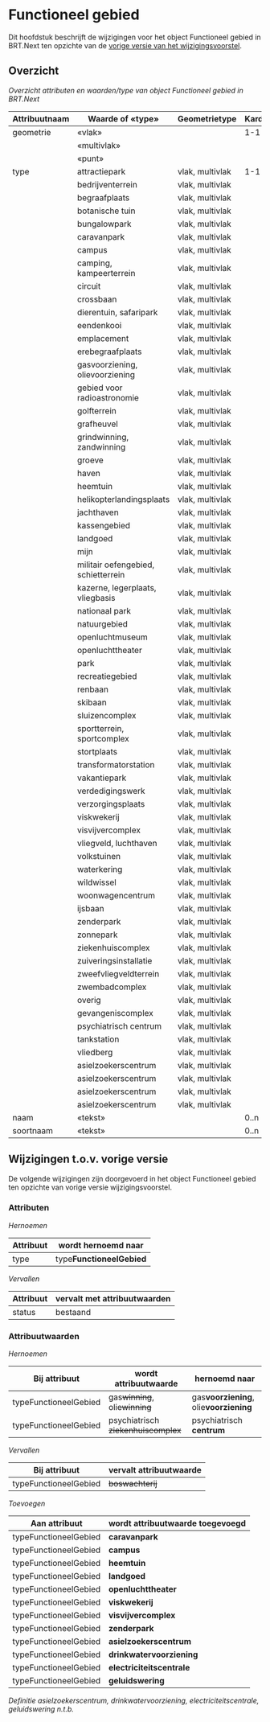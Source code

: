 Functioneel gebied
==================

Dit hoofdstuk beschrijft de wijzigingen voor het object Functioneel gebied in
BRT.Next ten opzichte van de [vorige versie van het
wijzigingsvoorstel](https://geonovum.github.io/brt-next-cv/#functioneel-gebied).

Overzicht
---------

*Overzicht attributen en waarden/type van object Functioneel gebied in BRT.Next*

| Attribuutnaam | Waarde of «type»                    | Geometrietype   | Kardinaliteit |
|---------------|-------------------------------------|-----------------|---------------|
| geometrie     | «vlak»                              |                 | 1-1           |
|               | «multivlak»                         |                 |               |
|               | «punt»                              |                 |               |
| type          | attractiepark                       | vlak, multivlak | 1-1           |
|               | bedrijventerrein                    | vlak, multivlak |               |
|               | begraafplaats                       | vlak, multivlak |               |
|               | botanische tuin                     | vlak, multivlak |               |
|               | bungalowpark                        | vlak, multivlak |               |
|               | caravanpark                         | vlak, multivlak |               |
|               | campus                              | vlak, multivlak |               |
|               | camping, kampeerterrein             | vlak, multivlak |               |
|               | circuit                             | vlak, multivlak |               |
|               | crossbaan                           | vlak, multivlak |               |
|               | dierentuin, safaripark              | vlak, multivlak |               |
|               | eendenkooi                          | vlak, multivlak |               |
|               | emplacement                         | vlak, multivlak |               |
|               | erebegraafplaats                    | vlak, multivlak |               |
|               | gasvoorziening, olievoorziening     | vlak, multivlak |               |
|               | gebied voor radioastronomie         | vlak, multivlak |               |
|               | golfterrein                         | vlak, multivlak |               |
|               | grafheuvel                          | vlak, multivlak |               |
|               | grindwinning, zandwinning           | vlak, multivlak |               |
|               | groeve                              | vlak, multivlak |               |
|               | haven                               | vlak, multivlak |               |
|               | heemtuin                            | vlak, multivlak |               |
|               | helikopterlandingsplaats            | vlak, multivlak |               |
|               | jachthaven                          | vlak, multivlak |               |
|               | kassengebied                        | vlak, multivlak |               |
|               | landgoed                            | vlak, multivlak |               |
|               | mijn                                | vlak, multivlak |               |
|               | militair oefengebied, schietterrein | vlak, multivlak |               |
|               | kazerne, legerplaats, vliegbasis    | vlak, multivlak |               |
|               | nationaal park                      | vlak, multivlak |               |
|               | natuurgebied                        | vlak, multivlak |               |
|               | openluchtmuseum                     | vlak, multivlak |               |
|               | openluchttheater                    | vlak, multivlak |               |
|               | park                                | vlak, multivlak |               |
|               | recreatiegebied                     | vlak, multivlak |               |
|               | renbaan                             | vlak, multivlak |               |
|               | skibaan                             | vlak, multivlak |               |
|               | sluizencomplex                      | vlak, multivlak |               |
|               | sportterrein, sportcomplex          | vlak, multivlak |               |
|               | stortplaats                         | vlak, multivlak |               |
|               | transformatorstation                | vlak, multivlak |               |
|               | vakantiepark                        | vlak, multivlak |               |
|               | verdedigingswerk                    | vlak, multivlak |               |
|               | verzorgingsplaats                   | vlak, multivlak |               |
|               | viskwekerij                         | vlak, multivlak |               |
|               | visvijvercomplex                    | vlak, multivlak |               |
|               | vliegveld, luchthaven               | vlak, multivlak |               |
|               | volkstuinen                         | vlak, multivlak |               |
|               | waterkering                         | vlak, multivlak |               |
|               | wildwissel                          | vlak, multivlak |               |
|               | woonwagencentrum                    | vlak, multivlak |               |
|               | ijsbaan                             | vlak, multivlak |               |
|               | zenderpark                          | vlak, multivlak |               |
|               | zonnepark                           | vlak, multivlak |               |
|               | ziekenhuiscomplex                   | vlak, multivlak |               |
|               | zuiveringsinstallatie               | vlak, multivlak |               |
|               | zweefvliegveldterrein               | vlak, multivlak |               |
|               | zwembadcomplex                      | vlak, multivlak |               |
|               | overig                              | vlak, multivlak |               |
|               | gevangeniscomplex                   | vlak, multivlak |               |
|               | psychiatrisch centrum               | vlak, multivlak |               |
|               | tankstation                         | vlak, multivlak |               |
|               | vliedberg                           | vlak, multivlak |               |
|               | asielzoekerscentrum                 | vlak, multivlak |               |
|               | asielzoekerscentrum                 | vlak, multivlak |               |
|               | asielzoekerscentrum                 | vlak, multivlak |               |
|               | asielzoekerscentrum                 | vlak, multivlak |               |
| naam          | «tekst»                             |                 | 0..n          |
| soortnaam     | «tekst»                             |                 | 0..n          |

Wijzigingen t.o.v. vorige versie
--------------------------------

De volgende wijzigingen zijn doorgevoerd in het object Functioneel gebied ten
opzichte van vorige versie wijzigingsvoorstel.

### Attributen

*Hernoemen*

| Attribuut | wordt hernoemd naar       |
|-----------|---------------------------|
| type      | type**FunctioneelGebied** |

*Vervallen*

| Attribuut | vervalt met attribuutwaarden |
|-----------|------------------------------|
| status    | bestaand                     |

### Attribuutwaarden

*Hernoemen*

| Bij attribuut         | wordt attribuutwaarde                   | hernoemd naar                           |
|-----------------------|-----------------------------------------|-----------------------------------------|
| typeFunctioneelGebied | gas~~winning~~, olie~~winning~~ | gas**voorziening**, olie**voorziening** |
| typeFunctioneelGebied | psychiatrisch ~~ziekenhuiscomplex~~ | psychiatrisch **centrum**               |

*Vervallen*

| Bij attribuut         | vervalt attribuutwaarde |
|-----------------------|-------------------------|
| typeFunctioneelGebied | ~~boswachterij~~        |


*Toevoegen*

| Aan attribuut         | wordt attribuutwaarde toegevoegd |
|-----------------------|----------------------------------|
| typeFunctioneelGebied | **caravanpark**                  |
| typeFunctioneelGebied | **campus**                       |
| typeFunctioneelGebied | **heemtuin**                     |
| typeFunctioneelGebied | **landgoed**                     |
| typeFunctioneelGebied | **openluchttheater**             |
| typeFunctioneelGebied | **viskwekerij**                  |
| typeFunctioneelGebied | **visvijvercomplex**             |
| typeFunctioneelGebied | **zenderpark**                   |
| typeFunctioneelGebied | **asielzoekerscentrum**          |
| typeFunctioneelGebied | **drinkwatervoorziening**        |
| typeFunctioneelGebied | **electriciteitscentrale**       |
| typeFunctioneelGebied | **geluidswering**                |

*Definitie asielzoekerscentrum, drinkwatervoorziening, electriciteitscentrale, geluidswering n.t.b.*
